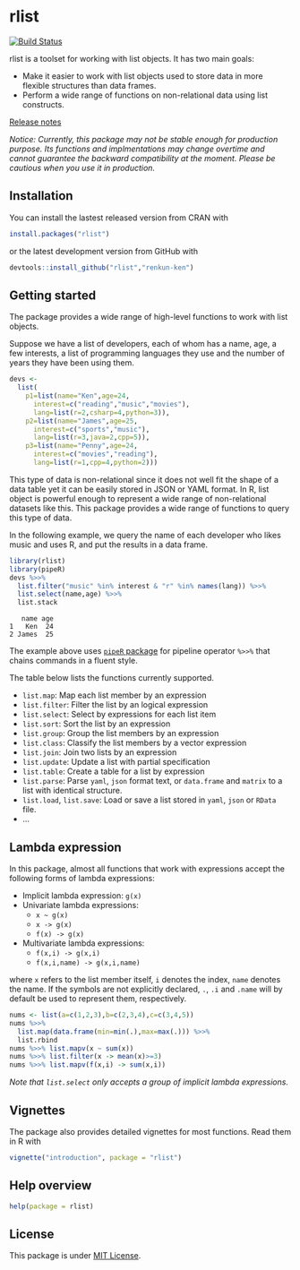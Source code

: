

# rlist

[![Build Status](https://travis-ci.org/renkun-ken/rlist.png?branch=master)](https://travis-ci.org/renkun-ken/rlist)

rlist is a toolset for working with list objects. It has two main goals:

- Make it easier to work with list objects used to store data in more flexible structures than data frames.
- Perform a wide range of functions on non-relational data using list constructs.

[Release notes](https://github.com/renkun-ken/rlist/releases)

*Notice: Currently, this package may not be stable enough for production purpose. Its functions and implmentations may change overtime and cannot guarantee the backward compatibility at the moment. Please be cautious when you use it in production.*

## Installation

You can install the lastest released version from CRAN with

```r
install.packages("rlist")
```

or the latest development version from GitHub with

```r
devtools::install_github("rlist","renkun-ken")
```

## Getting started

The package provides a wide range of high-level functions to work with list objects.

Suppose we have a list of developers, each of whom has a name, age, a few interests, a list of programming languages they use and the number of years they have been using them.


```r
devs <- 
  list(
    p1=list(name="Ken",age=24,
      interest=c("reading","music","movies"),
      lang=list(r=2,csharp=4,python=3)),
    p2=list(name="James",age=25,
      interest=c("sports","music"),
      lang=list(r=3,java=2,cpp=5)),
    p3=list(name="Penny",age=24,
      interest=c("movies","reading"),
      lang=list(r=1,cpp=4,python=2)))
```

This type of data is non-relational since it does not well fit the shape of a data table yet it can be easily stored in JSON or YAML format. In R, list object is powerful enough to represent a wide range of non-relational datasets like this. This package provides a wide range of functions to query this type of data.

In the following example, we query the name of each developer who likes music and uses R, and put the results in a data frame.


```r
library(rlist)
library(pipeR)
devs %>>% 
  list.filter("music" %in% interest & "r" %in% names(lang)) %>>%
  list.select(name,age) %>>%
  list.stack
```

```
   name age
1   Ken  24
2 James  25
```

The example above uses [`pipeR` package](http://renkun.me/pipeR/) for pipeline operator `%>>%` that chains commands in a fluent style.

The table below lists the functions currently supported.

- `list.map`: Map each list member by an expression
- `list.filter`: Filter the list by an logical expression
- `list.select`: Select by expressions for each list item
- `list.sort`: Sort the list by an expression
- `list.group`: Group the list members by an expression
- `list.class`: Classify the list members by a vector expression
- `list.join`: Join two lists by an expression
- `list.update`: Update a list with partial specification
- `list.table`: Create a table for a list by expression
- `list.parse`: Parse `yaml`, `json` format text, or `data.frame` and `matrix` to a list with identical structure.
- `list.load`, `list.save`: Load or save a list stored in `yaml`, `json`  or `RData` file.
- ...

## Lambda expression

In this package, almost all functions that work with expressions accept the following forms of lambda expressions:

- Implicit lambda expression: `g(x)`
- Univariate lambda expressions: 
    * `x ~ g(x)`
    * `x -> g(x)`
    * `f(x) -> g(x)`
- Multivariate lambda expressions:
    * `f(x,i) -> g(x,i)`
    * `f(x,i,name) -> g(x,i,name)`

where `x` refers to the list member itself, `i` denotes the index, `name` denotes the name. If the symbols are not explicitly declared, `.`, `.i` and `.name` will by default be used to represent them, respectively.

```r
nums <- list(a=c(1,2,3),b=c(2,3,4),c=c(3,4,5))
nums %>>%
  list.map(data.frame(min=min(.),max=max(.))) %>>%
  list.rbind
nums %>>% list.mapv(x ~ sum(x))
nums %>>% list.filter(x -> mean(x)>=3)
nums %>>% list.mapv(f(x,i) -> sum(x,i))
```

*Note that `list.select` only accepts a group of implicit lambda expressions.*

## Vignettes

The package also provides detailed vignettes for most functions. Read them in R with

```r
vignette("introduction", package = "rlist")
```

## Help overview

```r
help(package = rlist)
```

## License

This package is under [MIT License](http://opensource.org/licenses/MIT).
